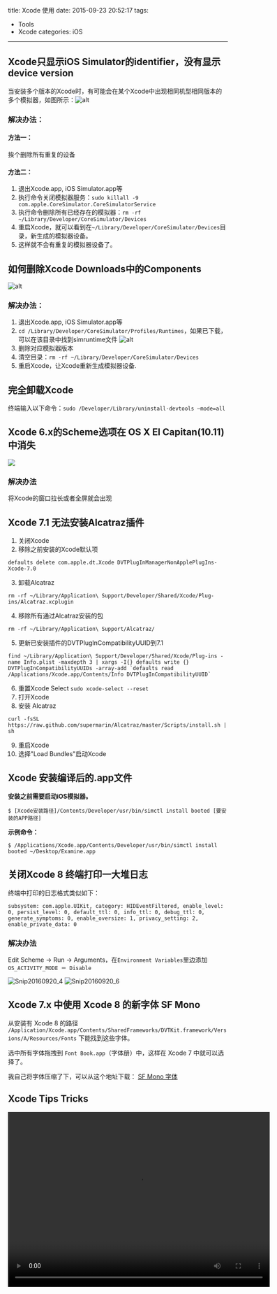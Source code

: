 title: Xcode 使用
date: 2015-09-23 20:52:17
tags: 
- Tools
- Xcode
categories: iOS
---
## Xcode只显示iOS Simulator的identifier，没有显示device version

当安装多个版本的Xcode时，有可能会在某个Xcode中出现相同机型相同版本的多个模拟器，如图所示：![alt](http://7vzrbk.com1.z0.glb.clouddn.com/ghost/content/images/2015/07/N--O83POLH925H7-7_-3TJT.jpg)  

### 解决办法：  

#### 方法一：  
挨个删除所有重复的设备  

#### 方法二：  
1. 退出Xcode.app, iOS Simulator.app等
2. 执行命令关闭模拟器服务：`sudo killall -9 com.apple.CoreSimulator.CoreSimulatorService`
3. 执行命令删除所有已经存在的模拟器：`rm -rf ~/Library/Developer/CoreSimulator/Devices`
4. 重启Xcode，就可以看到在`~/Library/Developer/CoreSimulator/Devices`目录，新生成的模拟器设备。
5. 这样就不会有重复的模拟器设备了。  

<!--more-->

## 如何删除Xcode Downloads中的Components
![alt](http://7vzrbk.com1.z0.glb.clouddn.com/ghost/content/images/2015/09/QQ20150923-1-2x.png)

### 解决办法：
1. 退出Xcode.app, iOS Simulator.app等  
2. `cd /Library/Developer/CoreSimulator/Profiles/Runtimes`，如果已下载，可以在该目录中找到simruntime文件
![alt](http://7vzrbk.com1.z0.glb.clouddn.com/ghost/content/images/2015/09/QQ20150923-2-2x.png)
3. 删除对应模拟器版本
4. 清空目录：`rm -rf ~/Library/Developer/CoreSimulator/Devices`
5. 重启Xcode，让Xcode重新生成模拟器设备.  

## 完全卸载Xcode
终端输入以下命令：`sudo /Developer/Library/uninstall-devtools —mode=all`

## Xcode 6.x的Scheme选项在 OS X El Capitan(10.11)中消失
![](http://7vzrbk.com1.z0.glb.clouddn.com/ghost/content/images/2015/10/Xcode-Scheme-option.png)

### 解决办法
将Xcode的窗口拉长或者全屏就会出现

## Xcode 7.1 无法安装Alcatraz插件
1. 关闭Xcode
2. 移除之前安装的Xcode默认项  
```
defaults delete com.apple.dt.Xcode DVTPlugInManagerNonApplePlugIns-Xcode-7.0
```
3. 卸载Alcatraz  
```
rm -rf ~/Library/Application\ Support/Developer/Shared/Xcode/Plug-ins/Alcatraz.xcplugin
```
4. 移除所有通过Alcatraz安装的包  
```
rm -rf ~/Library/Application\ Support/Alcatraz/
```
5. 更新已安装插件的DVTPlugInCompatibilityUUID到7.1
```
find ~/Library/Application\ Support/Developer/Shared/Xcode/Plug-ins -name Info.plist -maxdepth 3 | xargs -I{} defaults write {} DVTPlugInCompatibilityUUIDs -array-add `defaults read /Applications/Xcode.app/Contents/Info DVTPlugInCompatibilityUUID`
```
6. 重置Xcode Select
`sudo xcode-select --reset`
7. 打开Xcode
8. 安装 Alcatraz
```
curl -fsSL https://raw.github.com/supermarin/Alcatraz/master/Scripts/install.sh | sh
```
9. 重启Xcode
10. 选择"Load Bundles"启动Xcode

## Xcode 安装编译后的.app文件
**安装之前需要启动iOS模拟器。**  

```
$ [Xcode安装路径]/Contents/Developer/usr/bin/simctl install booted [要安装的APP路径]
```
**示例命令：**

```
$ /Applications/Xcode.app/Contents/Developer/usr/bin/simctl install booted ~/Desktop/Examine.app
```

## 关闭Xcode 8 终端打印一大堆日志

终端中打印的日志格式类似如下：

```
subsystem: com.apple.UIKit, category: HIDEventFiltered, enable_level: 0, persist_level: 0, default_ttl: 0, info_ttl: 0, debug_ttl: 0, generate_symptoms: 0, enable_oversize: 1, privacy_setting: 2, enable_private_data: 0
```

### 解决办法

Edit Scheme -> Run -> Arguments，在`Environment Variables`里边添加
`OS_ACTIVITY_MODE ＝ Disable`

![Snip20160920_4](http://7xooko.com1.z0.glb.clouddn.com/2016-09-20-Snip20160920_4.png)
![Snip20160920_6](http://7xooko.com1.z0.glb.clouddn.com/2016-09-20-Snip20160920_6.png)

## Xcode 7.x 中使用 Xcode 8 的新字体 SF Mono

从安装有 Xcode 8 的路径 `/Application/Xcode.app/Contents/SharedFrameworks/DVTKit.framework/Versions/A/Resources/Fonts` 下能找到这些字体。

选中所有字体拖拽到 `Font Book.app`（字体册）中，这样在 Xcode 7 中就可以选择了。

我自己将字体压缩了下，可以从这个地址下载： [SF Mono 字体](/assets/SFMonoFont.zip)

## Xcode Tips Tricks

<video src="http://7xooko.com1.z0.glb.clouddn.com/XcodeTipsTricks.mp4" width=600 height=400 controls="controls">
Your browser does not support the video tag.
</video>


